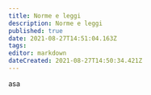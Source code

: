 ```yaml
---
title: Norme e leggi
description: Norme e leggi
published: true
date: 2021-08-27T14:51:04.163Z
tags: 
editor: markdown
dateCreated: 2021-08-27T14:50:34.421Z
---
```


asa